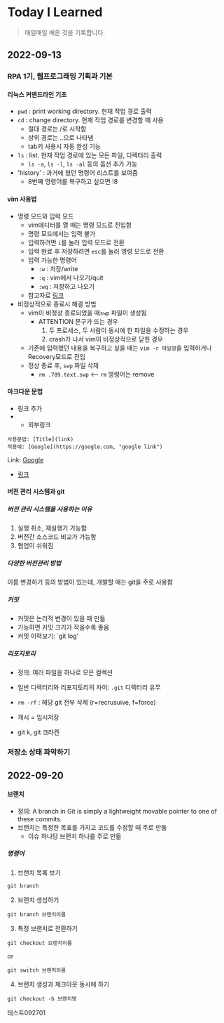 # Today I Learned
> 매일매일 배운 것을 기록합니다.

## 2022-09-13
### RPA 1기, 웹프로그래밍 기획과 기본
#### 리눅스 커맨드라인 기초
- `pwd` : print working directory. 현재 작업 경로 출력
- `cd` : change directory. 현재 작업 경로를 변경할 때 사용
  - 절대 경로는 /로 시작함
  - 상위 경로는 ..으로 나타냄
  - tab키 사용시 자동 완성 기능
- `ls` : list. 현재 작업 경로에 있는 모든 파일, 디렉터리 출력
  - `ls -a`, `ls -l`, `ls -al` 등의 옵션 추가 가능
- 'history' : 과거에 쳤던 명령어 리스트를 보여줌
  - 8번째 명령어를 복구하고 싶으면 !8
  
#### vim 사용법
- 명령 모드와 입력 모드
  - vim에디터를 열 때는 명령 모드로 진입함
  - 명령 모드에서는 입력 불가
  - 입력하려면 `i`를 눌러 입력 모드로 전환
  - 입력 완료 후 저장하려면 `esc`를 눌러 명령 모드로 전환
  - 입력 가능한 명령어
    - `:w` : 저장/write
    - `:q` : vim에서 나오기/quit
    - `:wq` : 저장하고 나오기
  - 참고자료 [링크](https://velog.io/@717lumos/Vim-Vim-editor-%EC%82%AC%EC%9A%A9%EB%B2%95)
- 비정상적으로 종료시 해결 방법
  - vim이 비정상 종료되었을 때`swp` 파일이 생성됨
    - ATTENTION 문구가 뜨는 경우
      1. 두 프로세스, 두 사람이 동시에 한 파일을 수정하는 경우
      2. crash가 나서 vim이 비정상적으로 닫힌 경우
  - 기존에 입력했던 내용을 복구하고 싶을 때는 `vim -r 파일명`을 입력하거나 Recovery모드로 진입
  - 정상 종료 후, `swp` 파일 삭제
    - `rm .789.text.swp` <-- `rm` 명령어는 remove

#### 마크다운 문법
- 링크 추가
- * 외부링크
```
사용문법: [Title](link)
적용예: [Google](https://google.com, "google link")
```
Link: [Google](https://google.com, "google link")
- [링크](https://gist.github.com/ihoneymon/652be052a0727ad59601)


#### 버전 관리 시스템과 git

##### 버전 관리 시스템을 사용하는 이유
1. 실행 취소, 재실행기 가능함
2. 버전간 소스코드 비교가 가능함
3. 협업이 쉬워짐

##### 다양한 버전관리 방법
이름 변경하기 등의 방법이 있는데, 개발할 때는 git을 주로 사용함

##### 커밋
- 커밋은 논리적 변경이 있을 때 만듦
- 가능하면 커밋 크기가 작을수록 좋음
- 커밋 이력보기: `git log'

##### 리포지토리
- 정의: 여러 파일을 하나로 모은 컬렉션
- 일반 디렉터리와 리포지토리의 차이: `.git` 디렉터리 유무

- `rm -rf` : 해당 git 전부 삭제 (r=recrusuive, f=force)
- 캐시 = 임시저장
- git k, git 크라켄

### 저장소 상태 파악하기



## 2022-09-20

#### 브랜치
- 정의: A branch in Git is simply a lightweight movable pointer to one of these commits.
- 브랜치는 특정한 목표를 가지고 코드를 수정할 때 주로 만듦
  - 이슈 하나당 브랜치 하나를 주로 만듦

##### 명령어
1. 브랜치 목록 보기
```
git branch
```

2. 브랜치 생성하기
```
git branch 브랜치이름
```

3. 특정 브랜치로 전환하기
```
git checkout 브랜치이름
```
or
```
git switch 브랜치이름
```
4. 브랜치 생성과 체크아웃 동시에 하기
```
git checkout -b 브랜치명
```

테스트092701